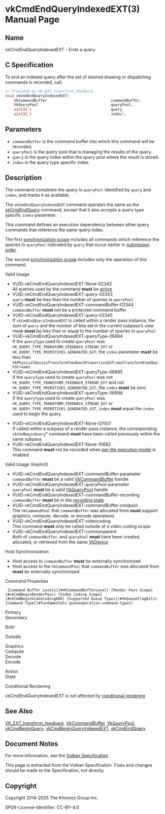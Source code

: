 # vkCmdEndQueryIndexedEXT(3) Manual Page

## Name

vkCmdEndQueryIndexedEXT - Ends a query



## [](#_c_specification)C Specification

To end an indexed query after the set of desired drawing or dispatching commands is recorded, call:

```c++
// Provided by VK_EXT_transform_feedback
void vkCmdEndQueryIndexedEXT(
    VkCommandBuffer                             commandBuffer,
    VkQueryPool                                 queryPool,
    uint32_t                                    query,
    uint32_t                                    index);
```

## [](#_parameters)Parameters

- `commandBuffer` is the command buffer into which this command will be recorded.
- `queryPool` is the query pool that is managing the results of the query.
- `query` is the query index within the query pool where the result is stored.
- `index` is the query type specific index.

## [](#_description)Description

The command completes the query in `queryPool` identified by `query` and `index`, and marks it as available.

The `vkCmdEndQueryIndexedEXT` command operates the same as the [vkCmdEndQuery](https://registry.khronos.org/vulkan/specs/latest/man/html/vkCmdEndQuery.html) command, except that it also accepts a query type specific `index` parameter.

This command defines an execution dependency between other query commands that reference the same query index.

The first [synchronization scope](https://registry.khronos.org/vulkan/specs/latest/html/vkspec.html#synchronization-dependencies-scopes) includes all commands which reference the queries in `queryPool` indicated by `query` that occur earlier in [submission order](https://registry.khronos.org/vulkan/specs/latest/html/vkspec.html#synchronization-submission-order).

The second [synchronization scope](https://registry.khronos.org/vulkan/specs/latest/html/vkspec.html#synchronization-dependencies-scopes) includes only the operation of this command.

Valid Usage

- [](#VUID-vkCmdEndQueryIndexedEXT-None-02342)VUID-vkCmdEndQueryIndexedEXT-None-02342  
  All queries used by the command **must** be [active](https://registry.khronos.org/vulkan/specs/latest/html/vkspec.html#queries-operation-active)
- [](#VUID-vkCmdEndQueryIndexedEXT-query-02343)VUID-vkCmdEndQueryIndexedEXT-query-02343  
  `query` **must** be less than the number of queries in `queryPool`
- [](#VUID-vkCmdEndQueryIndexedEXT-commandBuffer-02344)VUID-vkCmdEndQueryIndexedEXT-commandBuffer-02344  
  `commandBuffer` **must** not be a protected command buffer
- [](#VUID-vkCmdEndQueryIndexedEXT-query-02345)VUID-vkCmdEndQueryIndexedEXT-query-02345  
  If `vkCmdEndQueryIndexedEXT` is called within a render pass instance, the sum of `query` and the number of bits set in the current subpass’s view mask **must** be less than or equal to the number of queries in `queryPool`
- [](#VUID-vkCmdEndQueryIndexedEXT-queryType-06694)VUID-vkCmdEndQueryIndexedEXT-queryType-06694  
  If the `queryType` used to create `queryPool` was `VK_QUERY_TYPE_TRANSFORM_FEEDBACK_STREAM_EXT` or `VK_QUERY_TYPE_PRIMITIVES_GENERATED_EXT`, the `index` parameter **must** be less than `VkPhysicalDeviceTransformFeedbackPropertiesEXT`::`maxTransformFeedbackStreams`
- [](#VUID-vkCmdEndQueryIndexedEXT-queryType-06695)VUID-vkCmdEndQueryIndexedEXT-queryType-06695  
  If the `queryType` used to create `queryPool` was not `VK_QUERY_TYPE_TRANSFORM_FEEDBACK_STREAM_EXT` and not `VK_QUERY_TYPE_PRIMITIVES_GENERATED_EXT`, the `index` **must** be zero
- [](#VUID-vkCmdEndQueryIndexedEXT-queryType-06696)VUID-vkCmdEndQueryIndexedEXT-queryType-06696  
  If the `queryType` used to create `queryPool` was `VK_QUERY_TYPE_TRANSFORM_FEEDBACK_STREAM_EXT` or `VK_QUERY_TYPE_PRIMITIVES_GENERATED_EXT`, `index` **must** equal the `index` used to begin the query

<!--THE END-->

- [](#VUID-vkCmdEndQueryIndexedEXT-None-07007)VUID-vkCmdEndQueryIndexedEXT-None-07007  
  If called within a subpass of a render pass instance, the corresponding `vkCmdBeginQuery`* command **must** have been called previously within the same subpass
- [](#VUID-vkCmdEndQueryIndexedEXT-None-10682)VUID-vkCmdEndQueryIndexedEXT-None-10682  
  This command **must** not be recorded when [per-tile execution model](#renderpass-per-tile-execution-model) is enabled

Valid Usage (Implicit)

- [](#VUID-vkCmdEndQueryIndexedEXT-commandBuffer-parameter)VUID-vkCmdEndQueryIndexedEXT-commandBuffer-parameter  
  `commandBuffer` **must** be a valid [VkCommandBuffer](https://registry.khronos.org/vulkan/specs/latest/man/html/VkCommandBuffer.html) handle
- [](#VUID-vkCmdEndQueryIndexedEXT-queryPool-parameter)VUID-vkCmdEndQueryIndexedEXT-queryPool-parameter  
  `queryPool` **must** be a valid [VkQueryPool](https://registry.khronos.org/vulkan/specs/latest/man/html/VkQueryPool.html) handle
- [](#VUID-vkCmdEndQueryIndexedEXT-commandBuffer-recording)VUID-vkCmdEndQueryIndexedEXT-commandBuffer-recording  
  `commandBuffer` **must** be in the [recording state](#commandbuffers-lifecycle)
- [](#VUID-vkCmdEndQueryIndexedEXT-commandBuffer-cmdpool)VUID-vkCmdEndQueryIndexedEXT-commandBuffer-cmdpool  
  The `VkCommandPool` that `commandBuffer` was allocated from **must** support graphics, compute, decode, or encode operations
- [](#VUID-vkCmdEndQueryIndexedEXT-videocoding)VUID-vkCmdEndQueryIndexedEXT-videocoding  
  This command **must** only be called outside of a video coding scope
- [](#VUID-vkCmdEndQueryIndexedEXT-commonparent)VUID-vkCmdEndQueryIndexedEXT-commonparent  
  Both of `commandBuffer`, and `queryPool` **must** have been created, allocated, or retrieved from the same [VkDevice](https://registry.khronos.org/vulkan/specs/latest/man/html/VkDevice.html)

Host Synchronization

- Host access to `commandBuffer` **must** be externally synchronized
- Host access to the `VkCommandPool` that `commandBuffer` was allocated from **must** be externally synchronized

Command Properties

     [Command Buffer Levels](#VkCommandBufferLevel) [Render Pass Scope](#vkCmdBeginRenderPass) [Video Coding Scope](#vkCmdBeginVideoCodingKHR) [Supported Queue Types](#VkQueueFlagBits) [Command Type](#fundamentals-queueoperation-command-types)

Primary  
Secondary

Both

Outside

Graphics  
Compute  
Decode  
Encode

Action  
State

Conditional Rendering

vkCmdEndQueryIndexedEXT is not affected by [conditional rendering](#drawing-conditional-rendering)

## [](#_see_also)See Also

[VK\_EXT\_transform\_feedback](https://registry.khronos.org/vulkan/specs/latest/man/html/VK_EXT_transform_feedback.html), [VkCommandBuffer](https://registry.khronos.org/vulkan/specs/latest/man/html/VkCommandBuffer.html), [VkQueryPool](https://registry.khronos.org/vulkan/specs/latest/man/html/VkQueryPool.html), [vkCmdBeginQuery](https://registry.khronos.org/vulkan/specs/latest/man/html/vkCmdBeginQuery.html), [vkCmdBeginQueryIndexedEXT](https://registry.khronos.org/vulkan/specs/latest/man/html/vkCmdBeginQueryIndexedEXT.html), [vkCmdEndQuery](https://registry.khronos.org/vulkan/specs/latest/man/html/vkCmdEndQuery.html)

## [](#_document_notes)Document Notes

For more information, see the [Vulkan Specification](https://registry.khronos.org/vulkan/specs/latest/html/vkspec.html#vkCmdEndQueryIndexedEXT)

This page is extracted from the Vulkan Specification. Fixes and changes should be made to the Specification, not directly.

## [](#_copyright)Copyright

Copyright 2014-2025 The Khronos Group Inc.

SPDX-License-Identifier: CC-BY-4.0